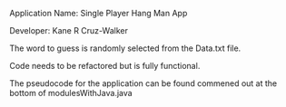 Application Name: Single Player Hang Man App

Developer: Kane R Cruz-Walker

The word to guess is randomly selected from the 
Data.txt file. 

Code needs to be refactored but is fully functional.

The pseudocode for the application can be found commened out at the bottom of modulesWithJava.java



